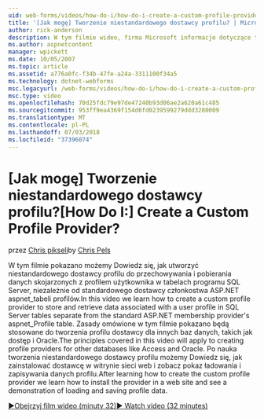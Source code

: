 ```yaml
---
uid: web-forms/videos/how-do-i/how-do-i-create-a-custom-profile-provider
title: '[Jak mogę] Tworzenie niestandardowego dostawcy profilu? | Microsoft Docs'
author: rick-anderson
description: W tym filmie wideo, firma Microsoft informacje dotyczące tworzenia niestandardowego dostawcy profilu do przechowywania i pobierania danych skojarzonych z profilem użytkownika w tabelach programu SQL Server należy oddzielić od t...
ms.author: aspnetcontent
manager: wpickett
ms.date: 10/05/2007
ms.topic: article
ms.assetid: a776a0fc-f34b-47fe-a24a-3311100f34a5
ms.technology: dotnet-webforms
msc.legacyurl: /web-forms/videos/how-do-i/how-do-i-create-a-custom-profile-provider
msc.type: video
ms.openlocfilehash: 70d25fdc79e97de47240b93d06ae2a620a61c485
ms.sourcegitcommit: 953ff9ea4369f154d6fd0239599279ddd3280009
ms.translationtype: MT
ms.contentlocale: pl-PL
ms.lasthandoff: 07/03/2018
ms.locfileid: "37396074"
---
```

<a name="how-do-i-create-a-custom-profile-provider"></a><span data-ttu-id="367ae-104">[Jak mogę] Tworzenie niestandardowego dostawcy profilu?</span><span class="sxs-lookup"><span data-stu-id="367ae-104">[How Do I:] Create a Custom Profile Provider?</span></span>
====================
<span data-ttu-id="367ae-105">przez [Chris pikseli](https://twitter.com/chrispels)</span><span class="sxs-lookup"><span data-stu-id="367ae-105">by [Chris Pels](https://twitter.com/chrispels)</span></span>

<span data-ttu-id="367ae-106">W tym filmie pokazano możemy Dowiedz się, jak utworzyć niestandardowego dostawcy profilu do przechowywania i pobierania danych skojarzonych z profilem użytkownika w tabelach programu SQL Server, niezależnie od standardowego dostawcy członkostwa ASP.NET aspnet\_tabeli profilów.</span><span class="sxs-lookup"><span data-stu-id="367ae-106">In this video we learn how to create a custom profile provider to store and retrieve data associated with a user profile in SQL Server tables separate from the standard ASP.NET membership provider's aspnet\_Profile table.</span></span> <span data-ttu-id="367ae-107">Zasady omówione w tym filmie pokazano będą stosowane do tworzenia profilu dostawcy dla innych baz danych, takich jak dostęp i Oracle.</span><span class="sxs-lookup"><span data-stu-id="367ae-107">The principles covered in this video will apply to creating profile providers for other databases like Access and Oracle.</span></span> <span data-ttu-id="367ae-108">Po nauka tworzenia niestandardowego dostawcy profilu możemy Dowiedz się, jak zainstalować dostawcę w witrynie sieci web i zobacz pokaz ładowania i zapisywania danych profilu.</span><span class="sxs-lookup"><span data-stu-id="367ae-108">After learning how to create the custom profile provider we learn how to install the provider in a web site and see a demonstration of loading and saving profile data.</span></span>

[<span data-ttu-id="367ae-109">&#9654;Obejrzyj film wideo (minuty 32)</span><span class="sxs-lookup"><span data-stu-id="367ae-109">&#9654; Watch video (32 minutes)</span></span>](https://channel9.msdn.com/Blogs/ASP-NET-Site-Videos/how-do-i-create-a-custom-profile-provider)
